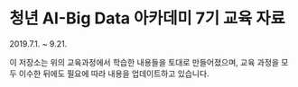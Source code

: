 # 청년 AI-Big Data 아카데미 7기 교육 자료
2019.7.1. ~ 9.21.

이 저장소는 위의 교육과정에서 학습한 내용들을 토대로 만들어졌으며, 교육 과정을 모두 이수한 뒤에도 필요에 따라 내용을 업데이트하고 있습니다.
